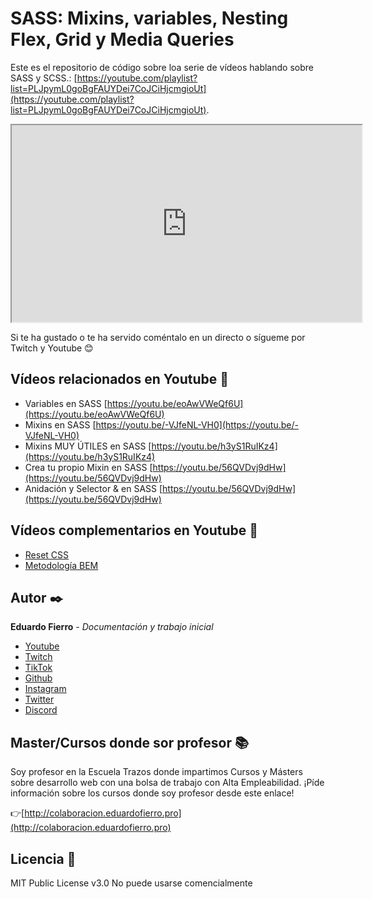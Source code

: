 # SASS: Mixins, variables, Nesting Flex, Grid y Media Queries

Este es el repositorio de código sobre loa serie de vídeos hablando sobre SASS y SCSS.: [https://youtube.com/playlist?list=PLJpymL0goBgFAUYDei7CoJCiHjcmgioUt](https://youtube.com/playlist?list=PLJpymL0goBgFAUYDei7CoJCiHjcmgioUt).

<div>
<iframe width="560" height="315" src='https://www.youtube.com/embed/eoAwVWeQf6U'></iframe>
</div>

Si te ha gustado o te ha servido coméntalo en un directo o sígueme por Twitch y Youtube 😊

## Vídeos relacionados en Youtube 🔴

* Variables en SASS [https://youtu.be/eoAwVWeQf6U](https://youtu.be/eoAwVWeQf6U)
* Mixins en SASS [https://youtu.be/-VJfeNL-VH0](https://youtu.be/-VJfeNL-VH0)
* Mixins MUY ÚTILES en SASS [https://youtu.be/h3yS1RuIKz4](https://youtu.be/h3yS1RuIKz4)
* Crea tu propio Mixin en SASS [https://youtu.be/56QVDvj9dHw](https://youtu.be/56QVDvj9dHw)
* Anidación y Selector & en SASS [https://youtu.be/56QVDvj9dHw](https://youtu.be/56QVDvj9dHw)

## Vídeos complementarios en Youtube 🔴

* [Reset CSS](https://youtu.be/bXqPNoYFK8w)
* [Metodología BEM](https://www.youtube.com/watch?v=_ciw9tXRcfg)

## Autor ✒️

**Eduardo Fierro** - *Documentación y trabajo inicial*

* [Youtube](https://youtube.com/EduardoFierroPro?sub_confirmation=1)
* [Twitch](https://twitch.tv/eduardofierropro)
* [TikTok](https://www.tiktok.com/@eduardofierro.pro?)
* [Github](https://github.com/eduardofierropro)
* [Instagram](https://instagram.com/eduardofierro.pro)
* [Twitter](https://twitter.com/edfierropro)
* [Discord](https://discord.gg/t4Txush)

## Master/Cursos donde sor profesor 📚

Soy profesor en la Escuela Trazos donde impartimos Cursos y Másters sobre desarrollo web con una bolsa de trabajo con Alta Empleabilidad. ¡Píde información sobre los cursos donde soy profesor desde este enlace!

👉[http://colaboracion.eduardofierro.pro](http://colaboracion.eduardofierro.pro)

## Licencia 📄

MIT Public License v3.0
No puede usarse comencialmente